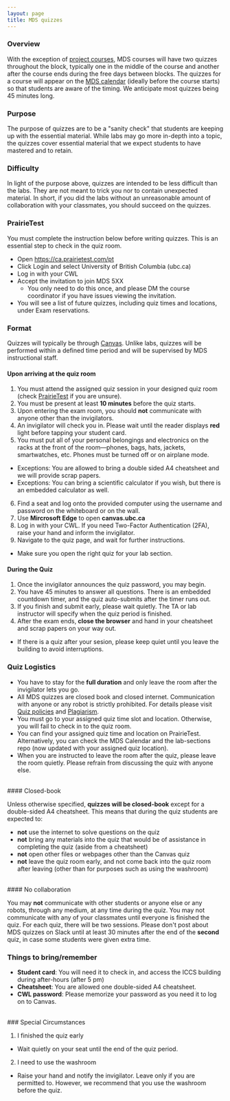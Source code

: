 ```yaml
---
layout: page
title: MDS quizzes
---
```



### Overview
With the exception of [project courses](https://ubc-mds.github.io/2019-08-22-project-courses/), MDS courses will have two quizzes throughout the block, typically one in the middle of the course and another after the course ends during the free days between blocks. The quizzes for a course will appear on the [MDS calendar](https://ubc-mds.github.io/calendar/) (ideally before the course starts) so that students are aware of the timing. We anticipate most quizzes being 45 minutes long.

### Purpose
The purpose of quizzes are to be a "sanity check" that students are keeping up with the essential material. While labs may go more in-depth into a topic, the quizzes cover essential material that we expect students to have mastered and to retain.

### Difficulty
In light of the purpose above, quizzes are intended to be less difficult than the labs. They are not meant to trick you nor to contain unexpected material. In short, if you did the labs without an unreasonable amount of collaboration with your classmates, you should succeed on the quizzes.

### PrairieTest

You must complete the instruction below before writing quizzes. This is an essential step to check in the quiz room.
- Open https://ca.prairietest.com/pt
- Click Login and select University of British Columbia (ubc.ca)
- Log in with your CWL
- Accept the invitation to join MDS 5XX
  - You only need to do this once, and please DM the course coordinator if you have issues viewing the invitation.
- You will see a list of future quizzes, including quiz times and locations, under Exam reservations.

### Format

Quizzes will typically be through [Canvas](canvas.ubc.ca). Unlike labs, quizzes will be performed within a defined time period and will be supervised by MDS instructional staff.

#### Upon arriving at the quiz room

1. You must attend the assigned quiz session in your designed quiz room (check [PrairieTest](https://ca.prairietest.com/pt) if you are unsure).
2. You must be present at least **10 minutes** before the quiz starts.
3. Upon entering the exam room, you should **not** communicate with anyone other than the invigilators.
4. An invigilator will check you in. Please wait until the reader displays **red** light before tapping your student card.
5. You must put all of your personal belongings and electronics on the racks at the front of the room—phones, bags, hats, jackets, smartwatches, etc. Phones must be turned off or on airplane mode.
  - Exceptions: You are allowed to bring a double sided A4 cheatsheet and we will provide scrap papers.
  - Exceptions: You can bring a scientific calculator if you wish, but there is an embedded calculator as well.
6. Find a seat and log onto the provided computer using the username and password on the whiteboard or on the wall.
7. Use **Mircrosoft Edge** to open **canvas.ubc.ca**
8. Log in with your CWL. If you need Two-Factor Authentication (2FA), raise your hand and inform the invigilator.
9. Navigate to the quiz page, and wait for further instructions.
  - Make sure you open the right quiz for your lab section.

#### During the Quiz

1. Once the invigilator announces the quiz password, you may begin.
3. You have 45 minutes to answer all questions. There is an embedded countdown timer, and the quiz auto-submits after the timer runs out.
4. If you finish and submit early, please wait quietly. The TA or lab instructor will specify when the quiz period is finished.
5. After the exam ends, **close the browser** and hand in your cheatsheet and scrap papers on your way out.
  - If there is a quiz after your sesion, please keep quiet until you leave the building to avoid interruptions.

### Quiz Logistics

- You have to stay for the **full duration** and only leave the room after the invigilator lets you go.
- All MDS quizzes are closed book and closed internet. Communication with anyone or any robot is strictly prohibited. For details please visit [Quiz policies](https://ubc-mds.github.io/policies/#quiz-policies) and [Plagiarism](https://ubc-mds.github.io/policies/#plagiarism).
- You must go to your assigned quiz time slot and location. Otherwise, you will fail to check in to the quiz room.
- You can find your assigned quiz time and location on PrairieTest. Alternatively, you can check the MDS Calendar and the lab-sections repo (now updated with your assigned quiz location).
- When you are instructed to leave the room after the quiz, please leave the room quietly. Please refrain from discussing the quiz with anyone else.

<br>
#### Closed-book

Unless otherwise specified, **quizzes will be closed-book** except for a double-sided A4 cheatsheet. This means that during the quiz students are expected to:

  - **not** use the internet to solve questions on the quiz
  - **not** bring any materials into the quiz that would be of assistance in completing the quiz (aside from a cheatsheet)
  - **not** open other files or webpages other than the Canvas quiz
  - **not** leave the quiz room early, and not come back into the quiz room after leaving (other than for purposes such as using the washroom)

<br>
#### No collaboration

You may **not** communicate with other students or anyone else or any robots, through any medium, at any time during the quiz. You may not communicate with any of your classmates until everyone is finished the quiz. For each quiz, there will be two sessions. Please don't post about MDS quizzes on Slack until at least 30 minutes after the end of the **second** quiz, in case some students were given extra time.

### Things to bring/remember

- **Student card**: You will need it to check in, and access the ICCS building during after-hours (after 5 pm)
- **Cheatsheet**: You are allowed one double-sided A4 cheatsheet.
- **CWL password**: Please memorize your password as you need it to log on to Canvas.

<br>
### Special Circumstances

1. I finished the quiz early
  - Wait quietly on your seat until the end of the quiz period.
2. I need to use the washroom
  - Raise your hand and notify the invigilator. Leave only if you are permitted to. However, we recommend that you use the washroom before the quiz.

